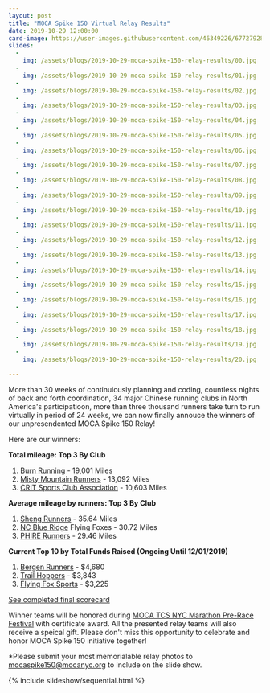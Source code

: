 ```yaml
---
layout: post
title: "MOCA Spike 150 Virtual Relay Results"
date: 2019-10-29 12:00:00
card-image: https://user-images.githubusercontent.com/46349226/67727928-abedbf00-f9c1-11e9-8b66-606fb8eb9241.jpg
slides:
  - 
    img: /assets/blogs/2019-10-29-moca-spike-150-relay-results/00.jpg
  - 
    img: /assets/blogs/2019-10-29-moca-spike-150-relay-results/01.jpg
  - 
    img: /assets/blogs/2019-10-29-moca-spike-150-relay-results/02.jpg
  - 
    img: /assets/blogs/2019-10-29-moca-spike-150-relay-results/03.jpg
  - 
    img: /assets/blogs/2019-10-29-moca-spike-150-relay-results/04.jpg
  - 
    img: /assets/blogs/2019-10-29-moca-spike-150-relay-results/05.jpg
  - 
    img: /assets/blogs/2019-10-29-moca-spike-150-relay-results/06.jpg
  - 
    img: /assets/blogs/2019-10-29-moca-spike-150-relay-results/07.jpg
  - 
    img: /assets/blogs/2019-10-29-moca-spike-150-relay-results/08.jpg
  - 
    img: /assets/blogs/2019-10-29-moca-spike-150-relay-results/09.jpg
  - 
    img: /assets/blogs/2019-10-29-moca-spike-150-relay-results/10.jpg
  - 
    img: /assets/blogs/2019-10-29-moca-spike-150-relay-results/11.jpg
  - 
    img: /assets/blogs/2019-10-29-moca-spike-150-relay-results/12.jpg
  - 
    img: /assets/blogs/2019-10-29-moca-spike-150-relay-results/13.jpg
  - 
    img: /assets/blogs/2019-10-29-moca-spike-150-relay-results/14.jpg
  - 
    img: /assets/blogs/2019-10-29-moca-spike-150-relay-results/15.jpg
  - 
    img: /assets/blogs/2019-10-29-moca-spike-150-relay-results/16.jpg
  - 
    img: /assets/blogs/2019-10-29-moca-spike-150-relay-results/17.jpg
  - 
    img: /assets/blogs/2019-10-29-moca-spike-150-relay-results/18.jpg
  - 
    img: /assets/blogs/2019-10-29-moca-spike-150-relay-results/19.jpg
  - 
    img: /assets/blogs/2019-10-29-moca-spike-150-relay-results/20.jpg

---
```




More than 30 weeks of continuiously planning and coding, countless nights of back and forth coordination, 34 major Chinese running clubs in North America's participatioon, more than three thousand runners take turn to run virtually in period of 24 weeks,  we can now finally annouce the winners of our unpresendented MOCA Spike 150 Relay!

Here are our winners:
<!--more-->

<b>Total mileage: Top 3 By Club</b>
1. <a href="/spike-relay/club/club.html#128445">Burn Running</a> - 19,001 Miles
2. <a href="/spike-relay/club/club.html#241951">Misty Mountain Runners</a> - 13,092 Miles
3. <a href="/spike-relay/club/club.html#187897">CRIT Sports Club Association</a> - 10,603 Miles

<b>Average mileage by runners: Top 3 By Club</b>
1. <a href="/spike-relay/club/club.html#175314">Sheng Runners</a> - 35.64 Miles
2. <a href="/spike-relay/club/club.html#516025">NC Blue Ridge</a> Flying Foxes - 30.72 Miles
3. <a href="/spike-relay/club/club.html#330129">PHIRE Runners</a> - 29.46 Miles

<b>Current Top 10 by Total Funds Raised (Ongoing Until 12/01/2019)</b>
1. <a href="/spike-relay/club/club.html#327007">Bergen Runners</a> - $4,680
2. <a href="/spike-relay/club/club.htmlTrail Hoppers">Trail Hoppers</a> - $3,843
3. <a href="https://flyingfoxcsc.org/">Flying Fox Sports</a> - $3,225

<a href="https://www.mocaspike150.org/spike-relay/final/">See completed final scorecard</a>

Winner teams will be honored during <a href="https://www.mocaspike150.org/events/2019-10-03-moca-pre-race-festival">MOCA TCS NYC Marathon Pre-Race Festival</a> with certificate award. All the presented relay teams will also receive a speical gift. Please don't miss this opportunity to celebrate and honor MOCA Spike 150 initiative together!

*Please submit your most memorialable relay photos to mocaspike150@mocanyc.org to include on the slide show.

{% include slideshow/sequential.html %}
